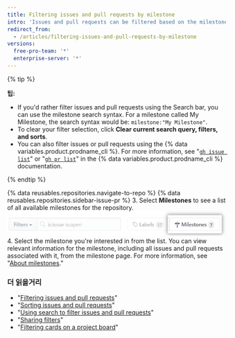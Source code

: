 ```yaml
---
title: Filtering issues and pull requests by milestone
intro: 'Issues and pull requests can be filtered based on the milestone they''re associated with. Once you''ve [associated an issue or pull request with a milestone](/articles/associating-milestones-with-issues-and-pull-requests), you can find items based on their milestones. Within a milestone, you can prioritize issues and pull requests.'
redirect_from:
  - /articles/filtering-issues-and-pull-requests-by-milestone
versions:
  free-pro-team: '*'
  enterprise-server: '*'
---
```


{% tip %}

**팁:**

- If you'd rather filter issues and pull requests using the Search bar, you can use the milestone search syntax. For a milestone called My Milestone, the search syntax would be: `milestone:"My Milestone"`.
- To clear your filter selection, click **Clear current search query, filters, and sorts**.
-  You can also filter issues or pull requests using the {% data variables.product.prodname_cli %}. For more information, see "[`gh issue list`](https://cli.github.com/manual/gh_issue_list)" or "[`gh pr list`](https://cli.github.com/manual/gh_pr_list)" in the {% data variables.product.prodname_cli %} documentation.

{% endtip %}

{% data reusables.repositories.navigate-to-repo %}
{% data reusables.repositories.sidebar-issue-pr %}
3. Select **Milestones** to see a list of all available milestones for the repository. ![Milestones button](/assets/images/help/issues/issues_milestone_button.png)
4. Select the milestone you're interested in from the list. You can view relevant information for the milestone, including all issues and pull requests associated with it, from the milestone page. For more information, see "[About milestones](/articles/about-milestones)."

### 더 읽을거리

- "[Filtering issues and pull requests](/articles/filtering-issues-and-pull-requests)"
- "[Sorting issues and pull requests](/articles/sorting-issues-and-pull-requests)"
- "[Using search to filter issues and pull requests](/articles/using-search-to-filter-issues-and-pull-requests)"
- "[Sharing filters](/articles/sharing-filters)"
- "[Filtering cards on a project board](/articles/filtering-cards-on-a-project-board)"
